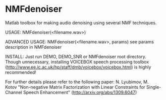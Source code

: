 NMFdenoiser
===========

Matlab toolbox for making audio denoising using several NMF techniques.

USAGE:
NMFdenoiser(<filename.wav>)

ADVANCED USAGE:
NMFdenoiser(<filename.wav>, params)
see params description in NMFdenoiser

INSTALL:
Just run DEMO, DEMO_SNR or NMFdenoiser root directory.
Though unnecessary, installing VOICEBOX speech processing toolbox (http://www.ee.ic.ac.uk/hp/staff/dmb/voicebox/voicebox.html) is highly recommended!

For further details please refer to the following paper:
N. Lyubimov, M. Kotov "Non-negative Matrix Factorization with Linear
Constraints for Single-Channel Speech Enhancement"
(http://arxiv.org/abs/1309.6047)

